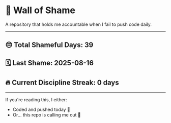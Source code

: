 # 🧱 Wall of Shame

A repository that holds me accountable when I fail to push code daily.

---

## 😔 Total Shameful Days: **39**
## 🗓️ Last Shame: **2025-08-16**
## 🔥 Current Discipline Streak: **0 days**

---

If you're reading this, I either:
- Coded and pushed today 💪
- Or... this repo is calling me out 😤
